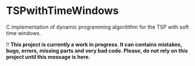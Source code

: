# TSPwithTimeWindows
C implementation of dynamic programming algoritithm for the TSP with soft time windows.

:bangbang: **This project is currently a work in progress. It can contains mistakes, bugs, errors, missing parts and very bad code. Please, do not rely on this project until this message is here.**
